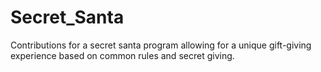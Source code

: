 # Secret_Santa
Contributions for a secret santa program allowing for a unique gift-giving experience based on common rules and secret giving.
